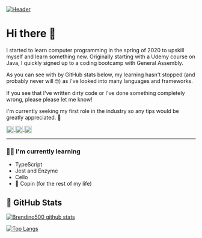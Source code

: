 [![Header](https://i.ibb.co/s6YSK1f/Minimalist-Home-Brew-Email-Header.png "Header")](https://brendaty.com)

# Hi there 👋

I started to learn computer programming in the spring of 2020 to upskill myself and learn something new. Originally starting with a Udemy course on Java, I quickly signed up to a coding bootcamp with General Assembly. 

As you can see with by GitHub stats below, my learning hasn't stopped (and probably never will 🤓) as I've looked into many languages and frameworks.

If you see that I've written dirty code or I've done something completely wrong, please please let me know!

I'm currently seeking my first role in the industry so any tips would be greatly appreciated. 🚀

<a href="https://www.linkedin.com/in/brendaty/" target="_blank">
  <img align="center" src="https://i.ibb.co/pnQL8p3/linkedin-logo.png" alt="linkedin-logo" border="0" width="20">
</a> 
<a href="https://twitter.com/btcodes" target="_blank">
  <img align="center" src="https://i.ibb.co/sVPWYZm/twitter.png" alt="twitter" border="0" width="20">
</a>
<a href="https://www.instagram.com/brendino500/" target="_blank">
  <img align="center" src="https://i.ibb.co/JcB2Xzy/instagram.png" alt="instagram" border="0" width="20">
</a>

---
### 👩‍💻 I'm currently learning 

* TypeScript
* Jest and Enzyme
* Cello
* 🎹 Copin (for the rest of my life)

## 💾 GitHub Stats

[![Brendino500 github stats](https://github-readme-stats.vercel.app/api?username=brendino500&hide=issues,prs&show_icons=true&theme=nord)](https://github.com/anuraghazra/github-readme-stats)

[![Top Langs](https://github-readme-stats.vercel.app/api/top-langs/?username=brendino500&layout=compact&theme=nord)](https://github.com/anuraghazra/github-readme-stats)
